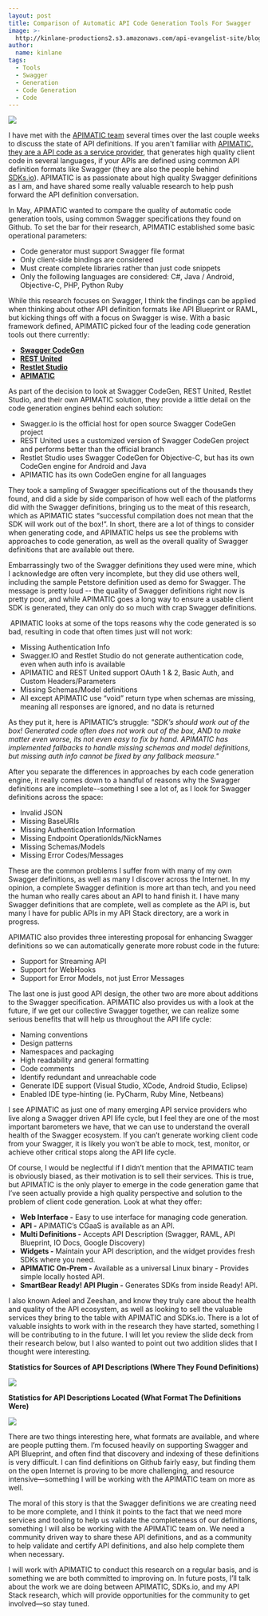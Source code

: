 ```yaml
---
layout: post
title: Comparison of Automatic API Code Generation Tools For Swagger
image: >-
  http://kinlane-productions2.s3.amazonaws.com/api-evangelist-site/blog/apimatic-logo.png
author:
  name: kinlane
tags:
  - Tools
  - Swagger
  - Generation
  - Code Generation
  - Code
---
```

[![](https://s3.amazonaws.com/kinlane-productions2/api-evangelist/apimatic/apimatic-logo.png)](https://apimatic.io/)

I have met with the [APIMATIC team](https://apimatic.io/) several times over the last couple weeks to discuss the state of API definitions. If you aren't familiar with [APIMATIC, they are a API code as a service provider](https://apimatic.io/), that generates high quality client code in several languages, if your APIs are defined using common API definition formats like Swagger (they are also the people behind [SDKs.io](http://sdks.io)). APIMATIC is as passionate about high quality Swagger definitions as I am, and have shared some really valuable research to help push forward the API definition conversation.

In May, APIMATIC wanted to compare the quality of automatic code generation tools, using common Swagger specifications they found on Github. To set the bar for their research, APIMATIC established some basic operational parameters:

*   Code generator must support Swagger file format
*   Only client-side bindings are considered
*   Must create complete libraries rather than just code snippets
*   Only the following languages are considered: C#, Java / Android, Objective-C, PHP, Python Ruby

While this research focuses on Swagger, I think the findings can be applied when thinking about other API definition formats like API Blueprint or RAML, but kicking things off with a focus on Swagger is wise. With a basic framework defined, APIMATIC picked four of the leading code generation tools out there currently:

*   **[Swagger CodeGen](http://editor.swagger.io)**
*   **[REST United](http://restunited.com)**
*   **[Restlet Studio](http://studio.restlet.com)**
*   **[APIMATIC](https://apimatic.io)**

As part of the decision to look at Swagger CodeGen, REST United, Restlet Studio, and their own APIMATIC solution, they provide a little detail on the code generation engines behind each solution:

*   Swagger.io is the official host for open source Swagger CodeGen project
*   REST United uses a customized version of Swagger CodeGen project and performs better than the official branch
*   Restlet Studio uses Swagger CodeGen for Objective-C, but has its own CodeGen engine for Android and Java
*   APIMATIC has its own CodeGen engine for all languages

They took a sampling of Swagger specifications out of the thousands they found, and did a side by side comparison of how well each of the platforms did with the Swagger definitions, bringing us to the meat of this research, which as APIMATIC states “successful compilation does not mean that the SDK will work out of the box!”. In short, there are a lot of things to consider when generating code, and APIMATIC helps us see the problems with approaches to code generation, as well as the overall quality of Swagger definitions that are available out there.

Embarrassingly two of the Swagger definitions they used were mine, which I acknowledge are often very incomplete, but they did use others well, including the sample Petstore definition used as demo for Swagger. The message is pretty loud -- the quality of Swagger definitions right now is pretty poor, and while APIMATIC goes a long way to ensure a usable client SDK is generated, they can only do so much with crap Swagger definitions.

 APIMATIC looks at some of the tops reasons why the code generated is so bad, resulting in code that often times just will not work:

*   Missing Authentication Info
*   Swagger.IO and Restlet Studio do not generate authentication code, even when auth info is available
*   APIMATIC and REST United support OAuth 1 & 2, Basic Auth, and Custom Headers/Parameters
*   Missing Schemas/Model definitions
*   All except APIMATIC use “void” return type when schemas are missing, meaning all responses are ignored, and no data is returned

As they put it, here is APIMATIC’s struggle: _"SDK’s should work out of the box! Generated code often does not work out of the box, AND to make matter even worse, its not even easy to fix by hand. APIMATIC has implemented fallbacks to handle missing schemas and model definitions, but missing auth info cannot be fixed by any fallback measure."_

After you separate the differences in approaches by each code generation engine, it really comes down to a handful of reasons why the Swagger definitions are incomplete--something I see a lot of, as I look for Swagger definitions across the space:

*   Invalid JSON
*   Missing BaseURIs
*   Missing Authentication Information
*   Missing Endpoint OperationIds/NickNames
*   Missing Schemas/Models
*   Missing Error Codes/Messages

These are the common problems I suffer from with many of my own Swagger definitions, as well as many I discover across the Internet. In my opinion, a complete Swagger definition is more art than tech, and you need the human who really cares about an API to hand finish it. I have many Swagger definitions that are complete, well as complete as the API is, but many I have for public APIs in my API Stack directory, are a work in progress.

APIMATIC also provides three interesting proposal for enhancing Swagger definitions so we can automatically generate more robust code in the future:

*   Support for Streaming API
*   Support for WebHooks
*   Support for Error Models, not just Error Messages

The last one is just good API design, the other two are more about additions to the Swagger specification. APIMATIC also provides us with a look at the future, if we get our collective Swagger together, we can realize some serious benefits that will help us throughout the API life cycle:

*   Naming conventions
*   Design patterns
*   Namespaces and packaging
*   High readability and general formatting
*   Code comments
*   Identify redundant and unreachable code
*   Generate IDE support (Visual Studio, XCode, Android Studio, Eclipse)
*   Enabled IDE type-hinting (ie. PyCharm, Ruby Mine, Netbeans)

I see APIMATIC as just one of many emerging API service providers who live along a Swagger driven API life cycle, but I feel they are one of the most important barometers we have, that we can use to understand the overall health of the Swagger ecosystem. If you can’t generate working client code from your Swagger, it is likely you won’t be able to mock, test, monitor, or achieve other critical stops along the API life cycle.

Of course, I would be neglectful if I didn’t mention that the APIMATIC team is obviously biased, as their motivation is to sell their services. This is true, but APIMATIC is the only player to emerge in the code generation game that I’ve seen actually provide a high quality perspective and solution to the problem of client code generation. Look at what they offer:

*   **Web Interface -** Easy to use interface for managing code generation.
*   **API -** APIMATIC’s CGaaS is available as an API.
*   **Multi Definitions -** Accepts API Description (Swagger, RAML, API Blueprint, IO Docs, Google Discovery)
*   **Widgets -** Maintain your API description, and the widget provides fresh SDKs where you need.
*   **APIMATIC On-Prem -** Available as a universal Linux binary - Provides simple locally hosted API.
*   **SmartBear Ready! API Plugin -** Generates SDKs from inside Ready! API.

I also known Adeel and Zeeshan, and know they truly care about the health and quality of the API ecosystem, as well as looking to sell the valuable services they bring to the table with APIMATIC and SDKs.io. There is a lot of valuable insights to work with in the research they have started, something I will be contributing to in the future. I will let you review the slide deck from their research below, but I also wanted to point out two addition slides that I thought were interesting.

**Statistics for Sources of API Descriptions (Where They Found Definitions)**

![](http://kinlane-productions2.s3.amazonaws.com/api-evangelist-site/blog/apimatic-api-definition-research-location.png)

**Statistics for API Descriptions Located (What Format The Definitions Were)**

![](http://kinlane-productions2.s3.amazonaws.com/api-evangelist-site/blog/apimatic-api-definition-research-type.png)

There are two things interesting here, what formats are available, and where are people putting them. I’m focused heavily on supporting Swagger and API Blueprint, and often find that discovery and indexing of these definitions is very difficult. I can find definitions on Github fairly easy, but finding them on the open Internet is proving to be more challenging, and resource intensive—something I will be working with the APIMATIC team on more as well.

The moral of this story is that the Swagger definitions we are creating need to be more complete, and I think it points to the fact that we need more services and tooling to help us validate the completeness of our definitions, something I will also be working with the APIMATIC team on. We need a community driven way to share these API definitions, and as a community to help validate and certify API definitions, and also help complete them when necessary.

I will work with APIMATIC to conduct this research on a regular basis, and is something we are both committed to improving on. In future posts, I’ll talk about the work we are doing between APIMATIC, SDKs.io, and my API Stack research, which will provide opportunities for the community to get involved—so stay tuned.